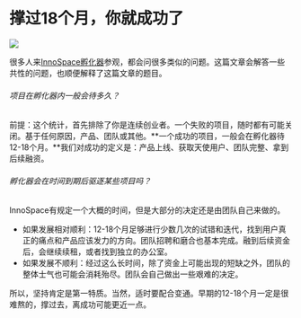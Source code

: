 # 撑过18个月，你就成功了

![](http://ww4.sinaimg.cn/large/805ed88bgw1eiz9ek48g9j20ds08vwew.jpg)

很多人来[InnoSpace孵化器](http://innospace.com.cn/)参观，都会问很多类似的问题。这篇文章会解答一些共性的问题，也顺便解释了这篇文章的题目。

###### 项目在孵化器内一般会待多久？
前提：这个统计，首先排除了你是连续创业者。一个失败的项目，随时都有可能关闭。基于任何原因，产品、团队或其他。**一个成功的项目，一般会在孵化器待12-18个月。**我们对成功的定义是：产品上线、获取天使用户、团队完整、拿到后续融资。

###### 孵化器会在时间到期后驱逐某些项目吗？
InnoSpace有规定一个大概的时间，但是大部分的决定还是由团队自己来做的。

- 如果发展相对顺利：12-18个月足够进行少数几次的试错和迭代，找到用户真正的痛点和产品应该发力的方向。团队招聘和磨合也基本完成。融到后续资金后，会继续续租，或者找到独立的办公室。
- 如果发展不顺利：经过这么长时间，除了资金上可能出现的短缺之外，团队的整体士气也可能会消耗殆尽。团队会自己做出一些艰难的决定。

所以，坚持肯定是第一特质。当然，适时要配合变通。早期的12-18个月一定是很难熬的，撑过去，离成功可能更近一点。
